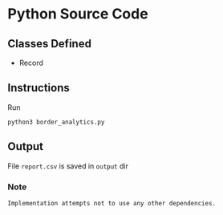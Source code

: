 # Python Source Code

## Classes Defined

- Record

## Instructions

Run

`python3 border_analytics.py`

## Output

File `report.csv` is saved in `output` dir

### Note

`Implementation attempts not to use any other dependencies.`
